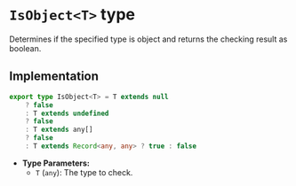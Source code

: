 # `IsObject<T>` type

Determines if the specified type is object and returns the checking result as boolean.

## Implementation
```ts
export type IsObject<T> = T extends null
    ? false
    : T extends undefined
    ? false
    : T extends any[]
    ? false
    : T extends Record<any, any> ? true : false
```

- **Type Parameters:**
  - `T` (`any`): The type to check.
